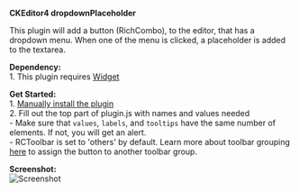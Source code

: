 **CKEditor4 dropdownPlaceholder**

This plugin will add a button (RichCombo), to the editor, that has a dropdown menu. When one of the menu is clicked, a placeholder is added to the textarea.

**Dependency:**
<br>1. This plugin requires [Widget](http://ckeditor.com/addon/widget)

**Get Started:**
	<br>1. [Manually install the plugin](http://docs.ckeditor.com/#!/guide/dev_plugins)
	<br>2. Fill out the top part of plugin.js with names and values needed
	<br>	- Make sure that `values`, `labels`, and `tooltips` have the same number of elements. If not, you will get an alert.
	<br>    - RCToolbar is set to 'others' by default. Learn more about toolbar grouping [here](http://ckeditor.com/latest/samples/plugins/toolbar/toolbar.html) to assign the button to another toolbar group.

**Screenshot:**
<br>
![Screenshot](http://i.imgur.com/0jHKjgp.png)
